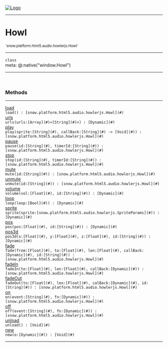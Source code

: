 
[![Logo](../../../../../../images/logo.png)](../../../../../../api/index.html)

---



<h1>Howl</h1>
<small>`snow.platform.html5.audio.howlerjs.Howl`</small>



---

`class`
<span class="meta">
<br/>meta: @:native(&quot;window.Howl&quot;)
</span>


---

&nbsp;
&nbsp;







<h3>Methods</h3> <hr/><span class="method apipage">
            <a name="load"><a class="lift" href="#load">load</a></a> <div class="clear"></div><code class="signature apipage">load() : [snow.platform.html5.audio.howlerjs.Howl](#)</code><br/><span class="small_desc_flat"></span>
        </span>
    <span class="method apipage">
            <a name="urls"><a class="lift" href="#urls">urls</a></a> <div class="clear"></div><code class="signature apipage">urls(urls:[Array](#)&lt;[String](#)&gt;<span></span>) : [Dynamic](#)</code><br/><span class="small_desc_flat"></span>
        </span>
    <span class="method apipage">
            <a name="play"><a class="lift" href="#play">play</a></a> <div class="clear"></div><code class="signature apipage">play(sprite:[String](#)<span></span>, callBack:[String](#)&nbsp;-&gt; [Void](#)<span></span>) : [snow.platform.html5.audio.howlerjs.Howl](#)</code><br/><span class="small_desc_flat"></span>
        </span>
    <span class="method apipage">
            <a name="pause"><a class="lift" href="#pause">pause</a></a> <div class="clear"></div><code class="signature apipage">pause(id:[String](#)<span></span>, timerId:[String](#)<span></span>) : [snow.platform.html5.audio.howlerjs.Howl](#)</code><br/><span class="small_desc_flat"></span>
        </span>
    <span class="method apipage">
            <a name="stop"><a class="lift" href="#stop">stop</a></a> <div class="clear"></div><code class="signature apipage">stop(id:[String](#)<span></span>, timerId:[String](#)<span></span>) : [snow.platform.html5.audio.howlerjs.Howl](#)</code><br/><span class="small_desc_flat"></span>
        </span>
    <span class="method apipage">
            <a name="mute"><a class="lift" href="#mute">mute</a></a> <div class="clear"></div><code class="signature apipage">mute(id:[String](#)<span></span>) : [snow.platform.html5.audio.howlerjs.Howl](#)</code><br/><span class="small_desc_flat"></span>
        </span>
    <span class="method apipage">
            <a name="unmute"><a class="lift" href="#unmute">unmute</a></a> <div class="clear"></div><code class="signature apipage">unmute(id:[String](#)<span></span>) : [snow.platform.html5.audio.howlerjs.Howl](#)</code><br/><span class="small_desc_flat"></span>
        </span>
    <span class="method apipage">
            <a name="volume"><a class="lift" href="#volume">volume</a></a> <div class="clear"></div><code class="signature apipage">volume(vol:[Float](#)<span></span>, id:[String](#)<span></span>) : [Dynamic](#)</code><br/><span class="small_desc_flat"></span>
        </span>
    <span class="method apipage">
            <a name="loop"><a class="lift" href="#loop">loop</a></a> <div class="clear"></div><code class="signature apipage">loop(loop:[Bool](#)<span></span>) : [Dynamic](#)</code><br/><span class="small_desc_flat"></span>
        </span>
    <span class="method apipage">
            <a name="sprite"><a class="lift" href="#sprite">sprite</a></a> <div class="clear"></div><code class="signature apipage">sprite(sprite:[snow.platform.html5.audio.howlerjs.SpriteParams](#)<span></span>) : [Dynamic](#)</code><br/><span class="small_desc_flat"></span>
        </span>
    <span class="method apipage">
            <a name="pos"><a class="lift" href="#pos">pos</a></a> <div class="clear"></div><code class="signature apipage">pos(pos:[Float](#)<span></span>, id:[String](#)<span></span>) : [Dynamic](#)</code><br/><span class="small_desc_flat"></span>
        </span>
    <span class="method apipage">
            <a name="pos3d"><a class="lift" href="#pos3d">pos3d</a></a> <div class="clear"></div><code class="signature apipage">pos3d(x:[Float](#)<span></span>, y:[Float](#)<span></span>, z:[Float](#)<span></span>, id:[String](#)<span></span>) : [Dynamic](#)</code><br/><span class="small_desc_flat"></span>
        </span>
    <span class="method apipage">
            <a name="fade"><a class="lift" href="#fade">fade</a></a> <div class="clear"></div><code class="signature apipage">fade(from:[Float](#)<span></span>, to:[Float](#)<span></span>, len:[Float](#)<span></span>, callBack:[Dynamic](#)<span></span>, id:[String](#)<span></span>) : [snow.platform.html5.audio.howlerjs.Howl](#)</code><br/><span class="small_desc_flat"></span>
        </span>
    <span class="method apipage">
            <a name="fadeIn"><a class="lift" href="#fadeIn">fadeIn</a></a> <div class="clear"></div><code class="signature apipage">fadeIn(to:[Float](#)<span></span>, len:[Float](#)<span></span>, callBack:[Dynamic](#)<span></span>) : [snow.platform.html5.audio.howlerjs.Howl](#)</code><br/><span class="small_desc_flat"></span>
        </span>
    <span class="method apipage">
            <a name="fadeOut"><a class="lift" href="#fadeOut">fadeOut</a></a> <div class="clear"></div><code class="signature apipage">fadeOut(to:[Float](#)<span></span>, len:[Float](#)<span></span>, calBack:[Dynamic](#)<span></span>, id:[String](#)<span></span>) : [snow.platform.html5.audio.howlerjs.Howl](#)</code><br/><span class="small_desc_flat"></span>
        </span>
    <span class="method apipage">
            <a name="on"><a class="lift" href="#on">on</a></a> <div class="clear"></div><code class="signature apipage">on(event:[String](#)<span></span>, fn:[Dynamic](#)<span></span>) : [snow.platform.html5.audio.howlerjs.Howl](#)</code><br/><span class="small_desc_flat"></span>
        </span>
    <span class="method apipage">
            <a name="off"><a class="lift" href="#off">off</a></a> <div class="clear"></div><code class="signature apipage">off(event:[String](#)<span></span>, fn:[Dynamic](#)<span></span>) : [snow.platform.html5.audio.howlerjs.Howl](#)</code><br/><span class="small_desc_flat"></span>
        </span>
    <span class="method apipage">
            <a name="unload"><a class="lift" href="#unload">unload</a></a> <div class="clear"></div><code class="signature apipage">unload() : [Void](#)</code><br/><span class="small_desc_flat"></span>
        </span>
    <span class="method apipage">
            <a name="new"><a class="lift" href="#new">new</a></a> <div class="clear"></div><code class="signature apipage">new(o:[Dynamic](#)<span></span>) : [Void](#)</code><br/><span class="small_desc_flat"></span>
        </span>
    





---

&nbsp;
&nbsp;
&nbsp;
&nbsp;
